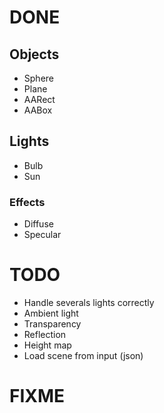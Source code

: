 # DONE

## Objects

- Sphere
- Plane
- AARect
- AABox

## Lights

- Bulb
- Sun

### Effects

- Diffuse
- Specular

# TODO

- Handle severals lights correctly
- Ambient light
- Transparency
- Reflection
- Height map
- Load scene from input (json)

# FIXME
